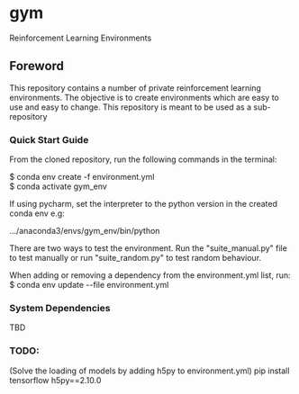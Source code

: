 # gym
Reinforcement Learning Environments

## Foreword
This repository contains a number of private reinforcement learning environments.
The objective is to create environments which are easy to use and easy to change.
This repository is meant to be used as a sub-repository

### Quick Start Guide
From the cloned repository, run the following commands in the terminal:

$ conda env create -f environment.yml  
$ conda activate gym_env

If using pycharm, set the interpreter to the python version in the created conda env e.g:

.../anaconda3/envs/gym_env/bin/python

There are two ways to test the environment. Run the "suite_manual.py" file to test manually or run "suite_random.py" to test random behaviour.

When adding or removing a dependency from the environment.yml list, run:  
$ conda env update --file environment.yml


### System Dependencies
TBD

### TODO:
(Solve the loading of models by adding h5py to environment.yml)
pip install tensorflow h5py==2.10.0